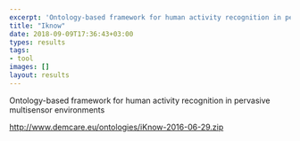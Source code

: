 ```yaml
---
excerpt: 'Ontology-based framework for human activity recognition in pervasive multisensor environments'
title: "Iknow"
date: 2018-09-09T17:36:43+03:00
types: results
tags:
- tool
images: []
layout: results
---
```

Ontology-based framework for human activity recognition in pervasive multisensor environments

http://www.demcare.eu/ontologies/iKnow-2016-06-29.zip
